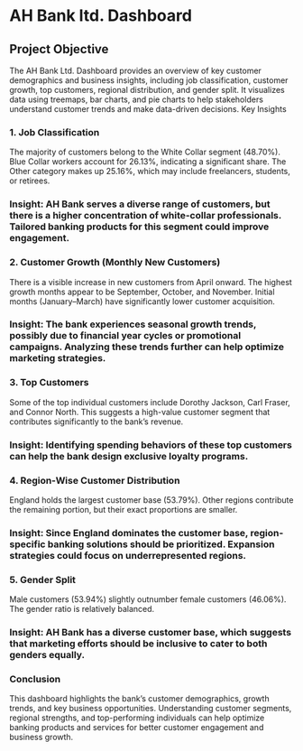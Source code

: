 # AH Bank ltd. Dashboard
## Project Objective
The AH Bank Ltd. Dashboard provides an overview of key customer demographics and business insights, including job classification, customer growth, top customers, regional distribution, and gender split. It visualizes data using treemaps, bar charts, and pie charts to help stakeholders understand customer trends and make data-driven decisions.
Key Insights
### 1. Job Classification
The majority of customers belong to the White Collar segment (48.70%).
Blue Collar workers account for 26.13%, indicating a significant share.
The Other category makes up 25.16%, which may include freelancers, students, or retirees.
### Insight: AH Bank serves a diverse range of customers, but there is a higher concentration of white-collar professionals. Tailored banking products for this segment could improve engagement.

### 2. Customer Growth (Monthly New Customers)
There is a visible increase in new customers from April onward.
The highest growth months appear to be September, October, and November.
Initial months (January–March) have significantly lower customer acquisition.
### Insight: The bank experiences seasonal growth trends, possibly due to financial year cycles or promotional campaigns. Analyzing these trends further can help optimize marketing strategies.

### 3. Top Customers
Some of the top individual customers include Dorothy Jackson, Carl Fraser, and Connor North.
This suggests a high-value customer segment that contributes significantly to the bank’s revenue.
### Insight: Identifying spending behaviors of these top customers can help the bank design exclusive loyalty programs.

### 4. Region-Wise Customer Distribution
England holds the largest customer base (53.79%).
Other regions contribute the remaining portion, but their exact proportions are smaller.
### Insight: Since England dominates the customer base, region-specific banking solutions should be prioritized. Expansion strategies could focus on underrepresented regions.

### 5. Gender Split
Male customers (53.94%) slightly outnumber female customers (46.06%).
The gender ratio is relatively balanced.
### Insight: AH Bank has a diverse customer base, which suggests that marketing efforts should be inclusive to cater to both genders equally.

### Conclusion
This dashboard highlights the bank’s customer demographics, growth trends, and key business opportunities. Understanding customer segments, regional strengths, and top-performing individuals can help optimize banking products and services for better customer engagement and business growth.
